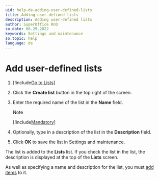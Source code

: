 ```yaml
---
uid: help-de-adding-user-defined-lists
title: Adding user-defined lists
description: Adding user-defined lists
author: SuperOffice RnD
so.date: 06.29.2022
keywords: Settings and maintenance
so.topic: help
language: de
---
```


# Add user-defined lists

1. [!include[Go to Lists](includes/goto-lists.md)]

2. Click the **Create list** button in the top right of the screen.

3. Enter the required name of the list in the **Name** field.

    > [!NOTE]
    > [!include[Mandatory](includes/note-mandatory-field.md)]

4. Optionally, type in a description of the list in the **Description** field.

5. Click **OK** to save the list in Settings and maintenance.

The list is added to the **Lists** list. If you check the list in the list, the description is displayed at the top of the **Lists** screen.

As well as specifying a name and description for the list, you must [add items][1] to it.

<!-- Referenced links -->
[1]: adding-items.md

<!-- Referenced images -->
